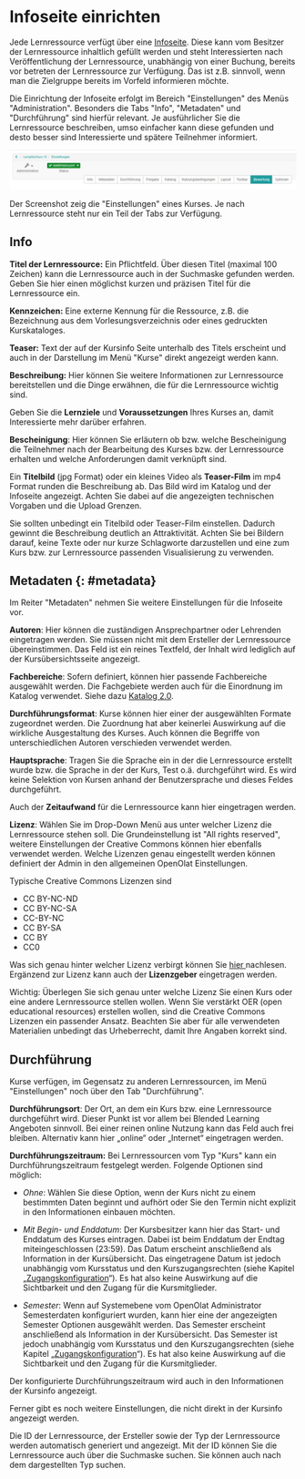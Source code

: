 # Infoseite einrichten

Jede Lernressource verfügt über eine [Infoseite](../learningresources/Info_page.de.md). Diese kann
vom Besitzer der Lernressource inhaltlich gefüllt werden und steht
Interessierten nach Veröffentlichung der Lernressource, unabhängig von einer
Buchung, bereits vor betreten der Lernressource zur Verfügung. Das ist z.B.
sinnvoll, wenn man die Zielgruppe bereits im Vorfeld informieren möchte.

Die Einrichtung der Infoseite erfolgt im Bereich "Einstellungen" des Menüs
"Administration". Besonders die Tabs "Info", "Metadaten" und "Durchführung"
sind hierfür relevant. Je ausführlicher Sie die Lernressource beschreiben,
umso einfacher kann diese gefunden und desto besser sind Interessierte und
spätere Teilnehmer informiert.

![](assets/Einstellungen15.png)

Der Screenshot zeig die "Einstellungen" eines Kurses. Je nach Lernressource
steht nur ein Teil der Tabs zur Verfügung.

## Info

 **Titel der Lernressource:** Ein Pflichtfeld.
 Über diesen Titel (maximal 100 Zeichen) kann die Lernressource auch in der Suchmaske gefunden werden. Geben Sie hier einen möglichst kurzen und präzisen Titel für die Lernressource ein.

**Kennzeichen:** Eine externe Kennung für die Ressource, z.B. die Bezeichnung
aus dem Vorlesungsverzeichnis oder eines gedruckten Kurskataloges.

**Teaser:** Text der auf der Kursinfo Seite unterhalb des Titels erscheint und auch in der Darstellung im Menü "Kurse" direkt angezeigt werden kann.

 **Beschreibung:** Hier können Sie weitere Informationen zur Lernressource
bereitstellen und die Dinge erwähnen, die für die Lernressource wichtig sind.

Geben Sie die **Lernziele** und **Voraussetzungen** Ihres Kurses an, damit
Interessierte mehr darüber erfahren.

 **Bescheinigung**: Hier können Sie erläutern ob bzw. welche Bescheinigung
die Teilnehmer nach der Bearbeitung des Kurses bzw. der Lernressource erhalten
und welche Anforderungen damit verknüpft sind.

Ein **Titelbild** (jpg Format) oder ein kleines Video als **Teaser-Film** im
mp4 Format runden die Beschreibung ab. Das Bild wird im Katalog und der
Infoseite angezeigt. Achten Sie dabei auf die angezeigten technischen Vorgaben
und die Upload Grenzen.

Sie sollten unbedingt ein Titelbild oder Teaser-Film einstellen. Dadurch
gewinnt die Beschreibung deutlich an Attraktivität. Achten Sie bei Bildern
darauf, keine Texte oder nur kurze Schlagworte darzustellen und eine zum Kurs
bzw. zur Lernressource passenden Visualisierung zu verwenden.

## Metadaten {: #metadata}

Im Reiter "Metadaten" nehmen Sie weitere Einstellungen für die Infoseite vor.

**Autoren**: Hier können die zuständigen Ansprechpartner oder Lehrenden
eingetragen werden. Sie müssen nicht mit dem Ersteller der Lernressource
übereinstimmen. Das Feld ist ein reines Textfeld, der Inhalt wird lediglich
auf der Kursübersichtsseite angezeigt.

 **Fachbereiche**: Sofern definiert, können hier passende Fachbereiche
ausgewählt werden. Die Fachgebiete werden auch für die Einordnung im Katalog verwendet. Siehe dazu [Katalog 2.0](../area_modules/catalog2.0.de.md).

 **Durchführungsformat**: Kurse können hier einer der ausgewählten Formate
zugeordnet werden. Die Zuordnung hat aber keinerlei Auswirkung auf die
wirkliche Ausgestaltung des Kurses. Auch können die Begriffe von
unterschiedlichen Autoren verschieden verwendet werden.

 **Hauptsprache**: Tragen Sie die Sprache ein in der die Lernressource
erstellt wurde bzw. die Sprache in der der Kurs, Test o.ä. durchgeführt wird.
Es wird keine Selektion von Kursen anhand der Benutzersprache und dieses
Feldes durchgeführt.

Auch der **Zeitaufwand** für die Lernressource kann hier eingetragen werden.

 **Lizenz**: Wählen Sie im Drop-Down Menü aus unter welcher Lizenz die
Lernressource stehen soll. Die Grundeinstellung ist "All rights reserved",
weitere Einstellungen der Creative Commons können hier ebenfalls verwendet
werden. Welche Lizenzen genau eingestellt werden können definiert der Admin in
den allgemeinen OpenOlat Einstellungen.

Typische Creative Commons Lizenzen sind

* CC BY-NC-ND
* CC BY-NC-SA
* CC-BY-NC
* CC BY-SA
* CC BY
* CC0

Was sich genau hinter welcher Lizenz verbirgt können Sie [hier
](https://creativecommons.org/licenses/?lang=de)nachlesen.  Ergänzend zur
Lizenz kann auch der **Lizenzgeber** eingetragen werden.

Wichtig: Überlegen Sie sich genau unter welche Lizenz Sie einen Kurs oder eine
andere Lernressource stellen wollen. Wenn Sie verstärkt OER (open educational
resources) erstellen wollen, sind die Creative Commons Lizenzen ein passender
Ansatz. Beachten Sie aber für alle verwendeten Materialien unbedingt das
Urheberrecht, damit Ihre Angaben korrekt sind.

## Durchführung

Kurse verfügen, im Gegensatz zu anderen Lernressourcen, im Menü
"Einstellungen" noch über den Tab "Durchführung".

 **Durchführungsort**: Der Ort, an dem ein Kurs bzw. eine Lernressource
durchgeführt wird. Dieser Punkt ist vor allem bei Blended Learning Angeboten
sinnvoll. Bei einer reinen online Nutzung kann das Feld auch frei bleiben.
Alternativ kann hier „online“ oder „Internet“ eingetragen werden.

 **Durchführungszeitraum:** Bei Lernressourcen vom Typ "Kurs" kann ein
Durchführungszeitraum festgelegt werden. Folgende Optionen sind möglich:

* _Ohne_: Wählen Sie diese Option, wenn der Kurs nicht zu einem bestimmten Daten beginnt und aufhört oder Sie den Termin nicht explizit in den Informationen einbauen möchten.

* _Mit Begin- und Enddatum_: Der Kursbesitzer kann hier das Start- und Enddatum des Kurses eintragen. Dabei ist beim Enddatum der Endtag miteingeschlossen (23:59). Das Datum erscheint anschließend als Information in der Kursübersicht. Das eingetragene Datum ist jedoch unabhängig vom Kursstatus und den Kurszugangsrechten (siehe Kapitel „[Zugangskonfiguration](../learningresources/Access_configuration.de.md)“). Es hat also keine Auswirkung auf die Sichtbarkeit und den Zugang für die Kursmitglieder.

* _Semester_: Wenn auf Systemebene vom OpenOlat Administrator Semesterdaten konfiguriert wurden, kann hier eine der angezeigten Semester Optionen ausgewählt werden. Das Semester erscheint anschließend als Information in der Kursübersicht. Das Semester ist jedoch unabhängig vom Kursstatus und den Kurszugangsrechten (siehe Kapitel „[Zugangskonfiguration](../learningresources/Access_configuration.de.md)“). Es hat also keine Auswirkung auf die Sichtbarkeit und den Zugang für die Kursmitglieder.

Der konfigurierte Durchführungszeitraum wird auch in den Informationen der
Kursinfo angezeigt.

Ferner gibt es noch weitere Einstellungen, die nicht direkt in der Kursinfo
angezeigt werden.

Die ID der Lernressource, der Ersteller sowie der Typ der Lernressource werden
automatisch generiert und angezeigt. Mit der ID können Sie die Lernressource
auch über die Suchmaske suchen. Sie können auch nach dem dargestellten Typ
suchen.
